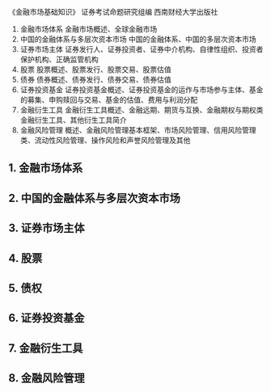 《金融市场基础知识》 证券考试命题研究组编 西南财经大学出版社

1. 金融市场体系 金融市场概述、全球金融市场
2. 中国的金融体系与多层次资本市场 中国的金融体系、中国的多层次资本市场
3. 证券市场主体 证券发行人、证券投资者、证券中介机构、自律性组织、投资者保护机构、正确监管机构
4. 股票 股票概述、股票发行、股票交易、股票估值
5. 债券 债券概述、债券发行、债券交易、债券估值
6. 证券投资基金 证券投资基金概述、证券投资基金的运作与市场参与主体、基金的募集、申购赎回与交易、基金的估值、费用与利润分配
7. 金融衍生工具 金融衍生工具概述、金融远期、期货与互换、金融期权与期权类金融衍生工具、其他衍生工具简介
8. 金融风险管理 概述、金融风险管理基本框架、市场风险管理、信用风险管理类、流动性风险管理、操作风险和声誉风险管理及其他

## 1. 金融市场体系
## 2. 中国的金融体系与多层次资本市场
## 3. 证券市场主体
## 4. 股票
## 5. 债权
## 6. 证券投资基金
## 7. 金融衍生工具
## 8. 金融风险管理 